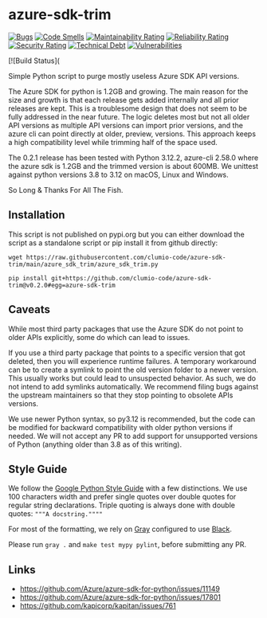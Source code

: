 # azure-sdk-trim

[![Bugs](https://sonarcloud.io/api/project_badges/measure?project=clumio-code_azure-sdk-trim&metric=bugs)](https://sonarcloud.io/summary/new_code?id=clumio-code_azure-sdk-trim)
[![Code Smells](https://sonarcloud.io/api/project_badges/measure?project=clumio-code_azure-sdk-trim&metric=code_smells)](https://sonarcloud.io/summary/new_code?id=clumio-code_azure-sdk-trim)
[![Maintainability Rating](https://sonarcloud.io/api/project_badges/measure?project=clumio-code_azure-sdk-trim&metric=sqale_rating)](https://sonarcloud.io/summary/new_code?id=clumio-code_azure-sdk-trim)
[![Reliability Rating](https://sonarcloud.io/api/project_badges/measure?project=clumio-code_azure-sdk-trim&metric=reliability_rating)](https://sonarcloud.io/summary/new_code?id=clumio-code_azure-sdk-trim)
[![Security Rating](https://sonarcloud.io/api/project_badges/measure?project=clumio-code_azure-sdk-trim&metric=security_rating)](https://sonarcloud.io/summary/new_code?id=clumio-code_azure-sdk-trim)
[![Technical Debt](https://sonarcloud.io/api/project_badges/measure?project=clumio-code_azure-sdk-trim&metric=sqale_index)](https://sonarcloud.io/summary/new_code?id=clumio-code_azure-sdk-trim)
[![Vulnerabilities](https://sonarcloud.io/api/project_badges/measure?project=clumio-code_azure-sdk-trim&metric=vulnerabilities)](https://sonarcloud.io/summary/new_code?id=clumio-code_azure-sdk-trim)

[![Build Status](

Simple Python script to purge mostly useless Azure SDK API versions.

The Azure SDK for python is 1.2GB and growing. The main reason for the
size and growth is that each release gets added internally and all prior
releases are kept. This is a troublesome design that does not seem to be fully
addressed in the near future. The logic deletes most but not all older API
versions as multiple API versions can import prior versions, and the azure cli
can point directly at older, preview, versions. This approach keeps a high
compatibility level while trimming half of the space used.

The 0.2.1 release has been tested with Python 3.12.2, azure-cli 2.58.0 where the
azure sdk is 1.2GB and the trimmed version is about 600MB.
We unittest against python versions 3.8 to 3.12 on macOS, Linux and Windows.

So Long & Thanks For All The Fish.


## Installation

This script is not published on pypi.org but you can either download the script
as a standalone script or pip install it from github directly:

```shell
wget https://raw.githubusercontent.com/clumio-code/azure-sdk-trim/main/azure_sdk_trim/azure_sdk_trim.py
```

```shell
pip install git+https://github.com/clumio-code/azure-sdk-trim@v0.2.0#egg=azure-sdk-trim
```


## Caveats

While most third party packages that use the Azure SDK do not point to older
APIs explicitly, some do which can lead to issues.

If you use a third party package that points to a specific version that got
deleted, then you will experience runtime failures. A temporary workaround can
be to create a symlink to point the old version folder to a newer version. This
usually works but could lead to unsuspected behavior.
As such, we do not intend to add symlinks automatically. We recommend filing
bugs against the upstream maintainers so that they stop pointing to obsolete
APIs versions.

We use newer Python syntax, so py3.12 is recommended, but the code can be
modified for backward compatibility with older python versions if needed.
We will not accept any PR to add support for unsupported versions of Python
(anything older than 3.8 as of this writing).


## Style Guide

We follow the [Google Python Style Guide](https://google.github.io/styleguide/pyguide.html)
with a few distinctions. We use 100 characters width and prefer single quotes
over double quotes for regular string declarations. Triple quoting is always
done with double quotes: `"""A docstring.""""`

For most of the formatting,
we rely on [Gray](https://github.com/dizballanze/gray)
configured to use [Black](https://github.com/psf/black).

Please run `gray .` and `make test mypy pylint`, before submitting any PR.


## Links

* https://github.com/Azure/azure-sdk-for-python/issues/11149
* https://github.com/Azure/azure-sdk-for-python/issues/17801
* https://github.com/kapicorp/kapitan/issues/761
